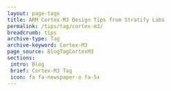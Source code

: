 ```yaml
---
layout: page-tags
title: ARM Cortex-M3 Design Tips from Stratify Labs
permalink: /tips/tag/cortex-m3/
breadcrumb: tips
archive-type: Tag
archive-keyword: Cortex-M3
page_source: BlogTagCortexM3
sections:
 intro: Blog
 brief: Cortex-M3 Tag
 icon: fa fa-newspaper-o fa-5x
---
```

